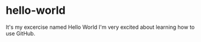 # hello-world
It's my excercise named Hello World
I'm very excited about learning how to use GitHub.
